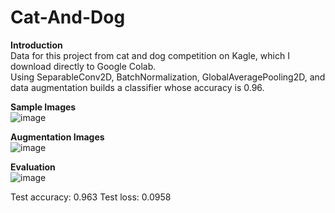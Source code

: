 # Cat-And-Dog

**Introduction**  
Data for this project from cat and dog competition on Kagle, which I download directly to Google Colab.  
Using SeparableConv2D, BatchNormalization, GlobalAveragePooling2D, and data augmentation builds a classifier whose accuracy is 0.96.  

**Sample Images**  
![image](https://github.com/phamvoquoclong/Cat-And-Dog/assets/136946649/ad171a26-976e-4996-ac1b-72c68fa55735)

**Augmentation Images**  
![image](https://github.com/phamvoquoclong/Cat-And-Dog/assets/136946649/9497ac1d-b87e-480b-9c19-048f808ace9f)

**Evaluation**  
![image](https://github.com/phamvoquoclong/Cat-And-Dog/assets/136946649/089d245e-e383-40c7-a1c9-bbcbfa582128)

Test accuracy: 0.963
Test loss: 0.0958
